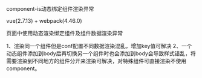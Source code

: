 component-is动态绑定组件渲染异常

vue(2.7.13) + webpack(4.46.0)

页面中使用<component :is="curComp.componentName" :conf="curComp.conf" />动态渲染绑定组件及组件数据渲染异常

1、渲染同一个组件但是conf配置不同数据渲染混乱，增加key值可解决<component :is="curComp.componentName" :conf="curComp.conf" :key="index" />
2、一个动态组件添加到body后再切换另一个组件时也会添加到body会导致样式错乱，将需要渲染到不同地方的组件分开来渲染可解决，对特殊组件可直接渲染不使用component。<CompA v-if="centerPanelConfig.visible && centerPanelConfig.component == 'CompA'" :conf="centerPanelConfig.data" /><compB v-else-if="centerPanelConfig.visible && centerPanelConfig.component != 'CompA'" :conf="centerPanelConfig.data" />

